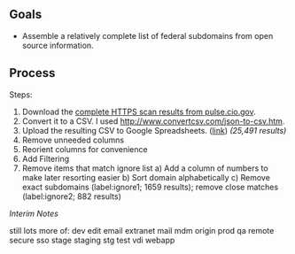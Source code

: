 
## Goals

* Assemble a relatively complete list of federal subdomains from open source information.  


## Process

Steps:  
1) Download the [complete HTTPS scan results from pulse.cio.gov](https://pulse.cio.gov/data/hosts/https.json).  
2) Convert it to a CSV.  I used http://www.convertcsv.com/json-to-csv.htm.  
3) Upload the resulting CSV to Google Spreadsheets.  ([link](https://docs.google.com/spreadsheets/d/1MFgrAG-wYfctH_NYdZ71JkVZUQm6Bm5TYCrhurTM4xw/edit#gid=32666482)) _(25,491 results)_
4) Remove unneeded columns
5) Reorient columns for convenience
6) Add Filtering
8) Remove items that match ignore list 
  a) Add a column of numbers to make later resorting easier
  b) Sort domain alphabetically
  c) Remove exact subdomains (label:ignore1; 1659 results); remove close matches (label:ignore2; 882 results)




_Interim Notes_ 


still lots more of:
dev 
edit
email
extranet
mail
mdm
origin
prod
qa
remote
secure 
sso
stage
staging
stg
test
vdi
webapp


